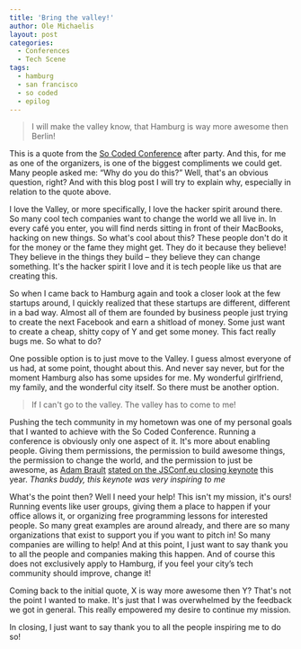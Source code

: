 ```yaml
---
title: 'Bring the valley!'
author: Ole Michaelis
layout: post
categories:
  - Conferences
  - Tech Scene
tags:
  - hamburg
  - san francisco
  - so coded
  - epilog
---
```


> I will make the valley know, that Hamburg is way more awesome then Berlin!

This is a quote from the [So Coded Conference](http://socoded.com/) after party. And this, for me as one of the organizers, is one of the biggest compliments we could get. Many people asked me: “Why do you do this?”  Well, that's an obvious question, right? And with this blog post I will try to explain why, especially in relation to the quote above.

I love the Valley, or more specifically, I love the hacker spirit around there. So many cool tech companies want to change the world we all live in. In every café you enter, you will find nerds sitting in front of their MacBooks, hacking on new things. So what's cool about this? These people don't do it for the money or the fame they might get. They do it because they believe! They believe in the things they build – they believe they can change something. It's the hacker spirit I love and it is tech people like us that are creating this. 

So when I came back to Hamburg again and took a closer look at the few startups around, I quickly realized that these startups are different, different in a bad way. Almost all of them are founded by business people just trying to create the next Facebook and earn a shitload of money. Some just want to create a cheap, shitty copy of Y and get some money. This fact really bugs me. So what to do?

One possible option is to just move to the Valley. I guess almost everyone of us had, at some point, thought about this. And never say never, but for the moment Hamburg also has some upsides for me. My wonderful girlfriend, my family, and the wonderful city itself. So there must be another option.

> If I can't go to the valley. The valley has to come to me!

Pushing the tech community in my hometown was one of my personal goals that I wanted to achieve with the So Coded Conference. Running a conference is obviously only one aspect of it. It's more about enabling people. Giving them permissions, the permission to build awesome things, the permission to change the world, and the permission to just be awesome, as [Adam Brault](https://twitter.com/adambrault) [stated on the JSConf.eu closing keynote](http://adambrault.com/2013/09/15/people-first) this year. _Thanks buddy, this keynote was very inspiring to me_

What's the point then? Well I need your help! This isn't my mission, it's ours! Running events like user groups, giving them a place to happen if your office allows it, or organizing free programming lessons for interested people. So many great examples are around already, and there are so many organizations that exist to support you if you want to pitch in! So many companies are willing to help! And at this point, I just want to say thank you to all the people and companies making this happen. And of course this does not exclusively apply to Hamburg, if you feel your city’s tech community should improve, change it!

Coming back to the initial quote, X is way more awesome then Y? That's not the point I wanted to make. It's just that I was overwhelmed by the feedback we got in general. This really empowered my desire to continue my mission.

In closing, I just want to say thank you to all the people inspiring me to do so!

